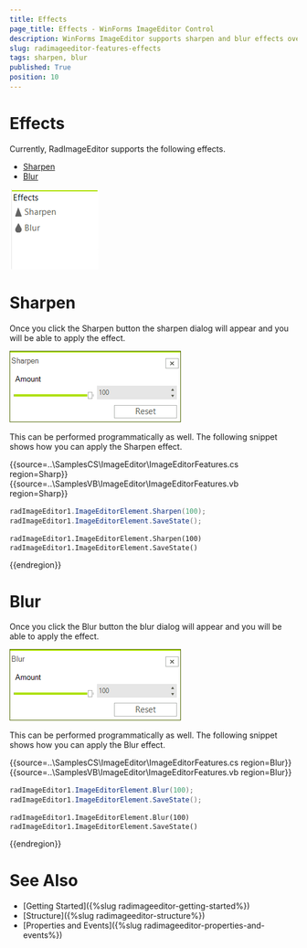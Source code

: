 ```yaml
---
title: Effects
page_title: Effects - WinForms ImageEditor Control
description: WinForms ImageEditor supports sharpen and blur effects over the image.
slug: radimageeditor-features-effects
tags: sharpen, blur
published: True
position: 10
---
```


# Effects

Currently, RadImageEditor supports the following effects.

* [Sharpen](#sharpen)
* [Blur](#blur)

![](images/image-editor-effects001.png)

# Sharpen

Once you click the Sharpen button the sharpen dialog will appear and you will be able to apply the effect.

![](images/image-editor-effects002.png)

This can be performed programmatically as well. The following snippet shows how you can apply the Sharpen effect.

{{source=..\SamplesCS\ImageEditor\ImageEditorFeatures.cs region=Sharp}} 
{{source=..\SamplesVB\ImageEditor\ImageEditorFeatures.vb region=Sharp}}
````C#
radImageEditor1.ImageEditorElement.Sharpen(100);
radImageEditor1.ImageEditorElement.SaveState();

````
````VB.NET
radImageEditor1.ImageEditorElement.Sharpen(100)
radImageEditor1.ImageEditorElement.SaveState()

````

{{endregion}}

# Blur

Once you click the Blur button the blur dialog will appear and you will be able to apply the effect.

![](images/image-editor-effects003.png)

This can be performed programmatically as well. The following snippet shows how you can apply the Blur effect.

{{source=..\SamplesCS\ImageEditor\ImageEditorFeatures.cs region=Blur}} 
{{source=..\SamplesVB\ImageEditor\ImageEditorFeatures.vb region=Blur}}
````C#
radImageEditor1.ImageEditorElement.Blur(100);
radImageEditor1.ImageEditorElement.SaveState();

````
````VB.NET
radImageEditor1.ImageEditorElement.Blur(100)
radImageEditor1.ImageEditorElement.SaveState()

````

{{endregion}}

# See Also

* [Getting Started]({%slug radimageeditor-getting-started%})
* [Structure]({%slug radimageeditor-structure%})
* [Properties and Events]({%slug radimageeditor-properties-and-events%})